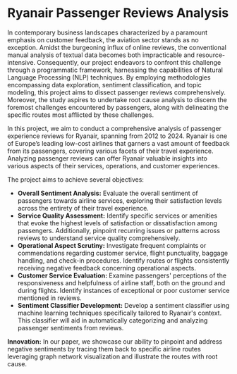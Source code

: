 # Ryanair Passenger Reviews Analysis

In contemporary business landscapes characterized by a paramount emphasis on customer feedback, the aviation sector stands as no exception. Amidst the burgeoning influx of online reviews, the conventional manual analysis of textual data becomes both impracticable and resource-intensive. Consequently, our project endeavors to confront this challenge through a programmatic framework, harnessing the capabilities of Natural Language Processing (NLP) techniques. By employing methodologies encompassing data exploration, sentiment classification, and topic modeling, this project aims to dissect passenger reviews comprehensively. Moreover, the study aspires to undertake root cause analysis to discern the foremost challenges encountered by passengers, along with delineating the specific routes most afflicted by these challenges.

In this project, we aim to conduct a comprehensive analysis of passenger experience reviews for Ryanair, spanning from 2012 to 2024. Ryanair is one of Europe’s leading low-cost airlines that garners a vast amount of feedback from its passengers, covering various facets of their travel experience. Analyzing passenger reviews can offer Ryanair valuable insights into various aspects of their services, operations, and customer experiences.

The project aims to achieve several objectives:
- **Overall Sentiment Analysis:** Evaluate the overall sentiment of passengers towards airline services, exploring their satisfaction levels across the entirety of their travel experience.
- **Service Quality Assessment:** Identify specific services or amenities that evoke the highest levels of satisfaction or dissatisfaction among passengers. Additionally, pinpoint recurring issues or patterns across reviews to understand service quality comprehensively.
- **Operational Aspect Scrutiny:** Investigate frequent complaints or commendations regarding customer service, flight punctuality, baggage handling, and check-in procedures. Identify routes or flights consistently receiving negative feedback concerning operational aspects.
- **Customer Service Evaluation:** Examine passengers' perceptions of the responsiveness and helpfulness of airline staff, both on the ground and during flights. Identify instances of exceptional or poor customer service mentioned in reviews.
- **Sentiment Classifier Development:** Develop a sentiment classifier using machine learning techniques specifically tailored to Ryanair's context. This classifier will aid in automatically categorizing and analyzing passenger sentiments from reviews.

**Innovation:** In our paper, we showcase our ability to pinpoint and address negative sentiments by tracing them back to specific airline routes leveraging graph network visualization and illustrate the routes with root cause.
